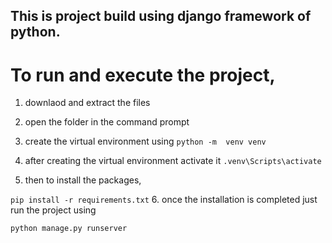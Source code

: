 ## This is project build using django framework of python.

# To run and execute the project,

1. downlaod and extract the files

2. open the folder in the command prompt

3. create the virtual environment using `python -m  venv venv`

4. after creating the virtual environment activate it
`.venv\Scripts\activate`

5. then to install the packages,

`pip install -r requirements.txt`
6. once the installation is completed just run the project using

`python manage.py runserver`